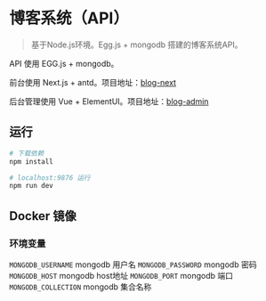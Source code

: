 # 博客系统（API）

> 基于Node.js环境。Egg.js + mongodb 搭建的博客系统API。

API 使用 EGG.js + mongodb。

前台使用 Next.js + antd。项目地址：[blog-next](https://github.com/gaga-change/blog-next)

后台管理使用 Vue + ElementUI。项目地址：[blog-admin](https://github.com/gaga-change/blog-admin)

## 运行

``` bash
# 下载依赖
npm install

# localhost:9876 运行
npm run dev
```

## Docker 镜像

### 环境变量

`MONGODB_USERNAME` mongodb 用户名
`MONGODB_PASSWORD` mongodb 密码
`MONGODB_HOST` mongodb host地址
`MONGODB_PORT` mongodb 端口
`MONGODB_COLLECTION` mongodb 集合名称